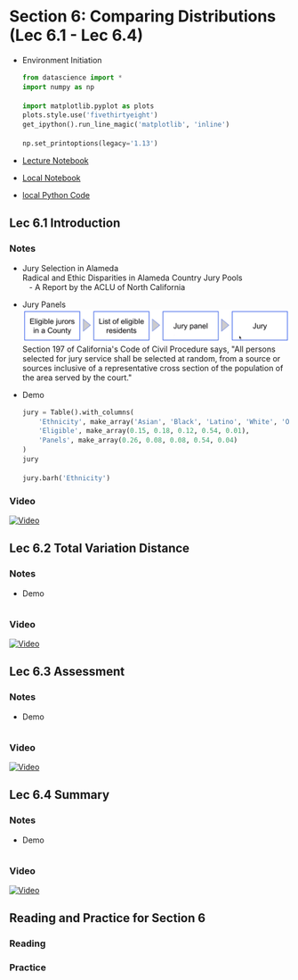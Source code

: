 # Section 6: Comparing Distributions (Lec 6.1 - Lec 6.4)

+ Environment Initiation
    ```python
    from datascience import *
    import numpy as np

    import matplotlib.pyplot as plots
    plots.style.use('fivethirtyeight')
    get_ipython().run_line_magic('matplotlib', 'inline')

    np.set_printoptions(legacy='1.13')
    ```

+ [Lecture Notebook](https://hub.data8x.berkeley.edu/hub/user/59d217c894d11dbd21d2d37ef6ae9675/git-sync?repo=git://reposync/materials-x18&subPath=lec/x18/2/lec6.ipynb)
+ [Local Notebook](./notebooks/lec6.ipynb)
+ [local Python Code](./notebooks/lec6.py)

## Lec 6.1 Introduction

### Notes

+ Jury Selection in Alameda  <br/>
    Radical and Ethic Disparities in Alameda Country Jury Pools <br/>
    &nbsp;&nbsp; - A Report  by the ACLU of North California

+ Jury Panels
    <br/><img src="./diagrams/juryFlow.png" alt="Jury Selection Flow" width="600"><br/>
    Section 197 of California's Code of Civil Procedure says, "All persons selected for jury service shall be selected at random, from a source or sources inclusive of a representative cross section of the population of the area served by the court."

+ Demo
    ```python
    jury = Table().with_columns(
        'Ethnicity', make_array('Asian', 'Black', 'Latino', 'White', 'Other'),
        'Eligible', make_array(0.15, 0.18, 0.12, 0.54, 0.01),
        'Panels', make_array(0.26, 0.08, 0.08, 0.54, 0.04)
    )
    jury

    jury.barh('Ethnicity')
    ```

### Video

<a href="url" alt="text" target="_blank">
  <img src="http://files.softicons.com/download/system-icons/windows-8-metro-invert-icons-by-dakirby309/png/64x64/Folders%20&%20OS/My%20Videos.png" alt="Video" width="60px"> 
</a>


## Lec 6.2 Total Variation Distance

### Notes

+ Demo
    ```python

    ```

### Video


<a href="url" alt="text" target="_blank">
  <img src="http://files.softicons.com/download/system-icons/windows-8-metro-invert-icons-by-dakirby309/png/64x64/Folders%20&%20OS/My%20Videos.png" alt="Video" width="60px"> 
</a>


## Lec 6.3 Assessment

### Notes

+ Demo
    ```python

    ```

### Video


<a href="url" alt="text" target="_blank">
  <img src="http://files.softicons.com/download/system-icons/windows-8-metro-invert-icons-by-dakirby309/png/64x64/Folders%20&%20OS/My%20Videos.png" alt="Video" width="60px"> 
</a>


## Lec 6.4 Summary

### Notes

+ Demo
    ```python

    ```

### Video


<a href="url" alt="text" target="_blank">
  <img src="http://files.softicons.com/download/system-icons/windows-8-metro-invert-icons-by-dakirby309/png/64x64/Folders%20&%20OS/My%20Videos.png" alt="Video" width="60px"> 
</a>


## Reading and Practice for Section 6

### Reading



### Practice




